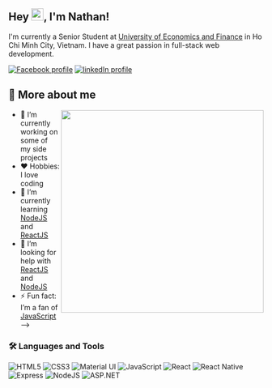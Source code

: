 <!-- markdownlint-disable MD033 -->
<!-- markdownlint-disable MD041 -->

<h2>
  Hey <img src="./public/images/wave.gif" width="24" />, I'm Nathan!
</h2>

I'm currently a Senior Student at [University of Economics and Finance](https://www.uef.edu.vn/en) in Ho Chi Minh City, Vietnam. I have a great passion in full-stack web development.

[![Facebook profile](https://img.shields.io/badge/Facebook-1877f2?style=for-the-badge&logo=facebook&logoColor=white)](https://www.facebook.com/eotihvn/)
[![linkedIn profile](https://img.shields.io/badge/LinkedIn-0077b5?style=for-the-badge&logo=linkedin&logoColor=white)](https://www.linkedin.com/in/eotih/)

## 👦 More about me

<img src="https://giphy.com/embed/RbDKaczqWovIugyJmW" align="right" width="400" />

- 🔭 I’m currently working on some of my side projects
- ❤️ Hobbies: I love coding
- 🌱 I’m currently learning [NodeJS](https://nodejs.org/en/) and [ReactJS](https://reactjs.org/)
- 🤔 I’m looking for help with [ReactJS](https://reactjs.org/) and [NodeJS](https://nodejs.org/)
- ⚡ Fun fact: I’m a fan of [JavaScript](https://developer.mozilla.org/en-US/docs/Web/JavaScript)
  -->

### 🛠️ Languages and Tools

![HTML5](https://img.shields.io/badge/HTML5-e07035?style=for-the-badge&logo=html5&logoColor=ffffff)
![CSS3](https://img.shields.io/badge/CSS3-2965f1?style=for-the-badge&logo=css3&logoColor=ffffff)
![Material UI](https://img.shields.io/badge/MATERIAL%20UI-06B6D4?style=for-the-badge)
![JavaScript](https://img.shields.io/badge/JavaScript-323330?style=for-the-badge&logo=javascript&logoColor=f0db4f)
![React](https://img.shields.io/badge/React-20232a?style=for-the-badge&logo=react&logoColor=5fd9fb)
![React Native](https://img.shields.io/badge/React%20Native-282c34?style=for-the-badge&logo=react&logoColor=61dafb)
![Express](https://img.shields.io/badge/Express-404d59?style=for-the-badge&logo=express&logoColor=61dafb)
![NodeJS](https://img.shields.io/badge/Node.js-3e863d?style=for-the-badge&logo=node.js&logoColor=ffffff)
![ASP.NET](https://img.shields.io/badge/ASP.NET-black?style=for-the-badge&logo=dotnet&logoColor=ffffff)
